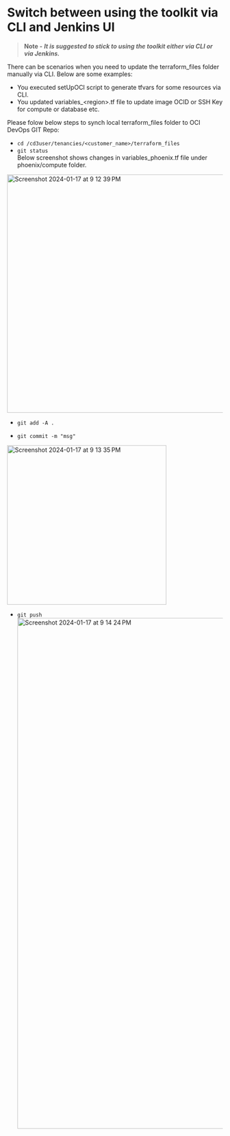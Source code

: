 # Switch between using the toolkit via CLI and Jenkins UI

> **Note -** 
  >***It is suggested to stick to using the toolkit either via CLI or via Jenkins.***

There can be scenarios when you need to update the terraform_files folder manually via CLI. Below are some examples:

- You executed setUpOCI script to generate tfvars for some resources via CLI.
- You updated variables_\<region\>.tf file to update image OCID or SSH Key for compute or database etc.

Please folow below steps to synch local terraform_files folder to OCI DevOps GIT Repo:

- ```cd /cd3user/tenancies/<customer_name>/terraform_files```
- ```git status```
  <br>Below screenshot shows changes in variables_phoenix.tf file under phoenix/compute folder.
<img width="556" alt="Screenshot 2024-01-17 at 9 12 39 PM" src="https://github.com/oracle-devrel/cd3-automation-toolkit/assets/103508105/1a40a5b8-622e-49ef-948d-c516d5e8f712">

- ```git add -A .```

- ```git commit -m "msg"```
<img width="372" alt="Screenshot 2024-01-17 at 9 13 35 PM" src="https://github.com/oracle-devrel/cd3-automation-toolkit/assets/103508105/60e2be71-63c0-4362-a8ce-a02a4fcafe49">

- ```git push```
  <img width="1192" alt="Screenshot 2024-01-17 at 9 14 24 PM" src="https://github.com/oracle-devrel/cd3-automation-toolkit/assets/103508105/08ab71d7-263a-4267-945f-92428741ebb0">

